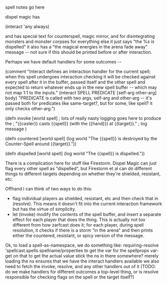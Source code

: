 spell notes go here

dispel magic has

(interact 'any always)

and has special text for counterspell, magic mirror, and for disintegrating monsters and monster corpses
for everything else it just says "the %s is dispelled"
it also has a "the magical energies in the arena fade away" message -- not sure if this should be printed before or after interaction.

Perhaps we have default handlers for some outcomes --

(comment
  "Interact defines an interaction handler for the current spell; when this spell undergoes interaction checking it will be checked against every spell after it in the buffer, passed itself and the other spell and expected to return whatever ends up in the new spell buffer -- which may not map 1:1 to the inputs."
  (interact SPELL PREDICATE
    [self-arg other-arg]
    body)
  "PREDICATE is called with two args, self-arg and other-arg -- it's passed both for predicates like same-target?, but for some, like spell? it only checks other-arg.")


(defn invoke
  [world spell]
  ; lots of really nasty logging goes here to produce the
  ; "{{caster}} casts {{spell}} (with the {{hand}}) at {{target}}."
  ; log message
  )

(defn countered
  [world spell]
  (log world "The {{spell}} is destroyed by the Counter-Spell around {{target}}."))

(defn dispelled
  [world spell]
  (log world "The {{spell}} is dispelled."))

There is a complication here for stuff like Firestorm. Dispel Magic can just flag every other spell as "dispelled", but Firestorm et al can do different things to different targets depending on whether they're shielded, resistant, etc.

Offhand I can think of two ways to do this:
- flag individual players as shielded, resistant, etc and then check that in (resolve). This means it doesn't fit into the current interaction framework but has the virtue of simplicity.
- let (invoke) modify the contents of the spell buffer, and insert a separate effect for each player that does the thing. This is actually not too different from how zarfcast does it; for each player, during spell resolution, it checks if there is a storm "in the arena" and then prints either the countered, resistant, or spicy version of the message.

Ok, to load a spell-as-namespace, we do something like:
requiring-resolve 'spellcast.spells.spellname/properties to get the var for the spellprops
var-get on that to get the actual value
stick the ns in there somewhere?
merely loading the ns ensures that we have the interact handlers available
we also need to fetch the invoke, resolve, and any other handlers out of it
(TODO: do we make handlers for different outcomes a top-level thing, or is resolve responsible for checking flags on the spell or the target itself?)
